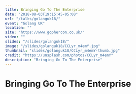 ```yaml
---
title: Bringing Go To The Enterprise
date: "2018-08-03T19:15:45-05:00"
url: "/talks/golanguk18/"
event: "Golang UK"
location: ""
site: "https://www.gophercon.co.uk/"
video: ""
slides: "/slides/golanguk18/"
image: "/slides/golanguk18/CCLyr_m4emY.jpg"
thumbnail: "slides/golanguk18/CCLyr_m4emY-thumb.jpg"
credit: "https://unsplash.com/photos/CCLyr_m4emY"
description: "Bringing Go To The Enterprise"
---
```


# Bringing Go To The Enterprise